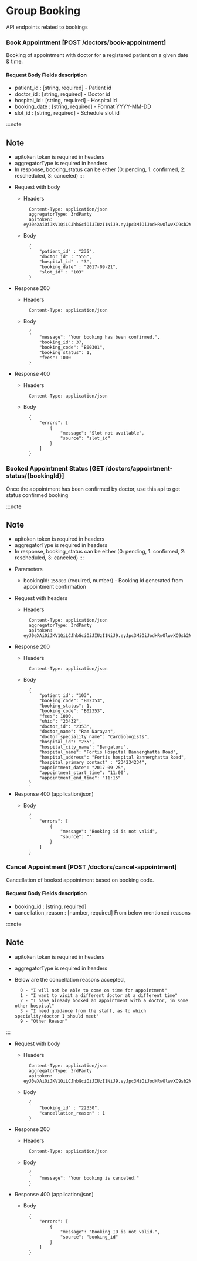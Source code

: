 # Group Booking
API endpoints related to bookings

### Book Appointment [POST /doctors/book-appointment]
Booking of appointment with doctor for a registered patient on a given date & time.

#### Request Body Fields description

* patient_id : [string, required] - Patient id 
* doctor_id : [string, required] - Doctor id
* hospital_id : [string, required] - Hospital id
* booking_date : [string, required] - Format YYYY-MM-DD
* slot_id : [string, required] - Schedule slot id

:::note
## Note
* apitoken token is required in headers
* aggregatorType is required in headers
* In response, booking_status can be either (0: pending, 1: confirmed, 2: rescheduled, 3: canceled)
:::

+ Request with body

    + Headers

            Content-Type: application/json
            aggregatorType: 3rdParty
            apitoken: eyJ0eXAiOiJKV1QiLCJhbGciOiJIUzI1NiJ9.eyJpc3MiOiJodHRwOlwvXC9sb2NhbGhvc3QiLCJpYXQiOjE0OTg4MDUzNDgsIm5iZiI6MTQ5ODgwNTM0OCwiZXhwIjoxNTAxMzk3MzQ4LCJ1aWQiOiJNUk4wMEEwMDAxIn

    + Body

            {
                "patient_id" : "235",
                "doctor_id" : "555",
                "hospital_id" : "3",
                "booking_date" : "2017-09-21",
                "slot_id" : "103"
            }

+ Response 200

    + Headers

            Content-Type: application/json

    + Body

            {
                "message": "Your booking has been confirmed.",
                "booking_id": 37,
                "booking_code": "B00301",
                "booking_status": 1,
                "fees": 1000
            }

+ Response 400

    + Headers

            Content-Type: application/json

    + Body

            {
                "errors": [
                    {
                        "message": "Slot not available",
                        "source": "slot_id"
                    }
                ]
            }

### Booked Appointment Status [GET /doctors/appointment-status/{bookingId}]
Once the appointment has been confirmed by doctor, use this api to get status confirmed booking

:::note
## Note
* apitoken token is required in headers
* aggregatorType is required in headers
* In response, booking_status can be either (0: pending, 1: confirmed, 2: rescheduled, 3: canceled)
:::

+ Parameters

    + bookingId: `155800` (required, number) - Booking id generated from appointment confirmation

+ Request with headers

    + Headers

            Content-Type: application/json
            aggregatorType: 3rdParty
            apitoken: eyJ0eXAiOiJKV1QiLCJhbGciOiJIUzI1NiJ9.eyJpc3MiOiJodHRwOlwvXC9sb2NhbGhvc3QiLCJpYXQiOjE0OTg4MDUzNDgsIm5iZiI6MTQ5ODgwNTM0OCwiZXhwIjoxNTAxMzk3MzQ4LCJ1aWQiOiJNUk4wMEEwMDAxIn

+ Response 200

    + Headers

            Content-Type: application/json

    + Body

            {
                "patient_id": "103",
                "booking_code": "B02353",
                "booking_status": 1,
                "booking_code": "B02353",
                "fees": 1000,
                "uhid": "23432",
                "doctor_id": "2353",
                "doctor_name": "Ram Narayan",
                "doctor_speciality_name": "Cardiologists",
                "hospital_id": "235",
                "hospital_city_name": "Bengaluru",
                "hospital_name": "Fortis Hospital Bannerghatta Road",
                "hospital_address": "Fortis hospital Bannerghatta Road",
                "hospital_primary_contact" : "234234234",
                "appointment_date": "2017-09-25",
                "appointment_start_time": "11:00",
                "appointment_end_time": "11:15"
            }

+ Response 400 (application/json)

    + Body

            {
                "errors": [
                    {
                        "message": "Booking id is not valid",
                        "source": ""
                    }
                ]
            }

### Cancel Appointment [POST /doctors/cancel-appointment]
Cancellation of booked appointment based on booking code.

#### Request Body Fields description

* booking_id : [string, required]
* cancellation_reason : [number, required] From below mentioned reasons

:::note
## Note
* apitoken token is required in headers
* aggregatorType is required in headers
* Below are the concellation reasons accepted,

        0 - "I will not be able to come on time for appointment"
        1 - "I want to visit a different doctor at a different time"
        2 - "I have already booked an appointment with a doctor, in some other hospital"
        3 - "I need guidance from the staff, as to which speciality/doctor I should meet"
        9 - "Other Reason"
:::

+ Request with body

    + Headers

            Content-Type: application/json
            aggregatorType: 3rdParty
            apitoken: eyJ0eXAiOiJKV1QiLCJhbGciOiJIUzI1NiJ9.eyJpc3MiOiJodHRwOlwvXC9sb2NhbGhvc3QiLCJpYXQiOjE0OTg4MDUzNDgsIm5iZiI6MTQ5ODgwNTM0OCwiZXhwIjoxNTAxMzk3MzQ4LCJ1aWQiOiJNUk4wMEEwMDAxIn

    + Body

            {
                "booking_id" : "22330",
                "cancellation_reason" : 1
            }

+ Response 200

    + Headers

            Content-Type: application/json

    + Body

            {
                "message": "Your booking is canceled."
            }

+ Response 400 (application/json)

    + Body

            {
                "errors": [
                    {
                        "message": "Booking ID is not valid.",
                        "source": "booking_id"
                    }
                ]
            }